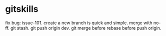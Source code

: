 # gitskills
fix bug: issue-101.
create a new branch is quick and simple.
merge with no-ff.
git stash.
git push origin dev.
git merge before rebase before push origin.
